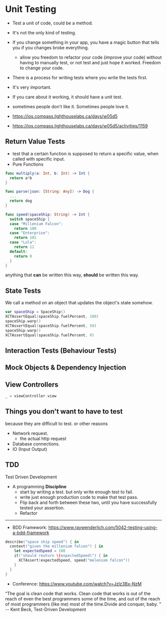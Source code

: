 # Unit Testing

* Test a unit of code, could be a method. 
* It's not the only kind of testing.
* If you change something in your app, you have a magic button that tells you if you changes broke everything.
  - allow you freedom to refactor your code (improve your code) without having to manually test, or not test and just hope it worked. Freedom to change your code.
* There is a process for writing tests where you write the tests first.
* It's very important. 
* If you care about it working, it should have a unit test.
* sometimes people don't like it. Sometimes people love it.

* https://ios.compass.lighthouselabs.ca/days/w05d5
* https://ios.compass.lighthouselabs.ca/days/w05d5/activities/1159

## Return Value Tests

* test that a certain function is supposed to return a specific value, when called with specific input.
* Pure Functions

```swift
func multiply(a: Int, b: Int) -> Int {
  return a*b
}
```

```swift
func parse(json: [String: Any]) -> Dog {
  ...
  return dog
}
```

```swift
func speed(spaceShip: String) -> Int {
  switch spaceShip {
  case "Millenium Falcon":
    return 100
  case "Enterprise":
    return 101
  case "Lola":
    return 12
  default:
    return 0
  }
}
```

anything that **can** be written this way, **should** be written this way.

## State Tests

We call a method on an object that updates the object's state somehow.

```swift
var spaceShip = SpaceShip()
XCTAssertEqual(spaceShip.fuelPercent, 100)
spaceShip.warp()
XCTAssertEqual(spaceShip.fuelPercent, 50)
spaceShip.warp()
XCTAssertEqual(spaceShip.fuelPercent, 0)
```

## Interaction Tests (Behaviour Tests)

## Mock Objects & Dependency Injection

## View Controllers

```swift
_ = viewController.view
```

## Things you don't want to have to test

because they are difficult to test. or other reasons

* Network request.
  - the actual http request
* Database connections.
* IO (Input Output)

## TDD

Test Driven Development

* A programming **Discipline**
  - start by writing a test. but only write enough test to fail.
  - write just enough production code to make that test pass.
  - Flip back and forth between these two, until you have successfully tested your assertion.
  - Refactor


---

* BDD Framework: https://www.raywenderlich.com/5042-testing-using-a-bdd-framework

```swift
describe("space ship speed") { in
  context("given the millenium falcon") { in
    let expectedSpeed = 100
    it("should reuturn \(expectedSpeed)") { in
      XCTAssert(expectedSpeed, speed("melenium falcon"))
    }
  }
}
```

* Conference: https://www.youtube.com/watch?v=Jzlz3Bx-NzM

“The goal is clean code that works. Clean code that works is out of the reach of even the best programmers some of the time, and out of the reach of most programmers (like me) most of the time.Divide and conquer, baby. ” 
-- Kent Beck, Test-Driven Development

